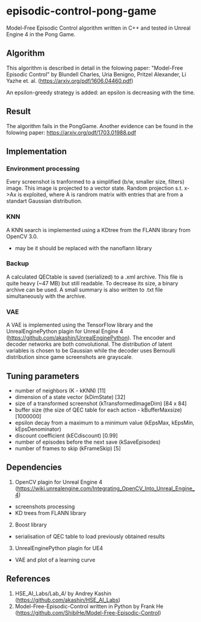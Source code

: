 # episodic-control-pong-game
Model-Free Episodic Control algorithm written in C++ and tested in Unreal Engine 4 in the Pong Game.

## Algorithm
This algorithm is described in detail in the folowing paper: 
"Model-Free Episodic Control" by Blundell Charles, Uria Benigno, Pritzel Alexander, Li Yazhe et. al. (https://arxiv.org/pdf/1606.04460.pdf)

An epsilon-greedy strategy is added: an epsilon is decreasing with the time.

## Result
The algorithm fails in the PongGame. Another evidence can be found in the folowing paper: https://arxiv.org/pdf/1703.01988.pdf

## Implementation
### Environment processing
Every screenshot is tranformed to a simplified (b/w, smaller size, filters) image. This image is projected to a vector state.
Random projection s.t. x->Ax is exploited, where A is randrom matrix with entries that are from a standart Gaussian distribution. 
### KNN
A KNN search is implemented using a KDtree from the FLANN library from OpenCV 3.0.
* may be it should be replaced with the nanoflann library
### Backup
A calculated QECtable is saved (serialized) to a .xml archive. This file is quite heavy (~47 MB) but still readable. To decrease its size, a binary archive can be used.
A small summary is also written to .txt file simultaneously with the archive.
### VAE
A VAE is implemented using the TensorFlow library and the UnrealEnginePython plagin for Unreal Engine 4 (https://github.com/akashin/UnrealEnginePython). The encoder and decoder networks are both convolutional. The distribution of latent variables is chosen to be Gaussian while the decoder uses Bernoulli distribution since game screenshots are grayscale. 

## Tuning parameters
* number of neighbors (K - kKNN) [11]
* dimension of a state vector (kDimState) [32]
* size of a transformed screenshot (kTransformedImageDim) [84 x 84]
* buffer size (the size of QEC table for each action - kBufferMaxsize) [1000000]
* epsilon decay from a maximum to a minimum value (kEpsMax, kEpsMin, kEpsDenominator)
* discount coefficient (kECdiscount) [0.99]
* number of episodes before the next save (kSaveEpisodes)
* number of frames to skip (kFrameSkip) [5]

## Dependencies
1. OpenCV plagin for Unreal Engine 4 (https://wiki.unrealengine.com/Integrating_OpenCV_Into_Unreal_Engine_4)
  - screenshots processing
  - KD trees from FLANN library
2. Boost library
  - serialisation of QEC table to load previously obtained results
3. UnrealEnginePython plagin for UE4 
  - VAE and plot of a learning curve 
 
## References
1. HSE_AI_Labs/Lab_4/ by Andrey Kashin (https://github.com/akashin/HSE_AI_Labs)
2. Model-Free-Episodic-Control written in Python by Frank He (https://github.com/ShibiHe/Model-Free-Episodic-Control)
